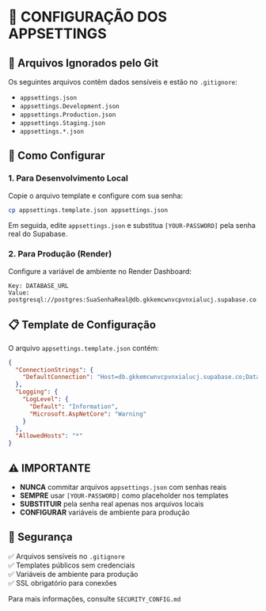 # 🔧 CONFIGURAÇÃO DOS APPSETTINGS

## 📁 Arquivos Ignorados pelo Git

Os seguintes arquivos contêm dados sensíveis e estão no `.gitignore`:

- `appsettings.json`
- `appsettings.Development.json`
- `appsettings.Production.json`
- `appsettings.Staging.json`
- `appsettings.*.json`

## 🚀 Como Configurar

### 1. Para Desenvolvimento Local

Copie o arquivo template e configure com sua senha:

```bash
cp appsettings.template.json appsettings.json
```

Em seguida, edite `appsettings.json` e substitua `[YOUR-PASSWORD]` pela senha real do Supabase.

### 2. Para Produção (Render)

Configure a variável de ambiente no Render Dashboard:

```
Key: DATABASE_URL
Value: postgresql://postgres:SuaSenhaReal@db.gkkemcwnvcpvnxialucj.supabase.co:5432/postgres
```

## 📋 Template de Configuração

O arquivo `appsettings.template.json` contém:

```json
{
  "ConnectionStrings": {
    "DefaultConnection": "Host=db.gkkemcwnvcpvnxialucj.supabase.co;Database=postgres;Username=postgres;Password=[YOUR-PASSWORD];SSL Mode=Require;Trust Server Certificate=true"
  },
  "Logging": {
    "LogLevel": {
      "Default": "Information",
      "Microsoft.AspNetCore": "Warning"
    }
  },
  "AllowedHosts": "*"
}
```

## ⚠️ IMPORTANTE

- **NUNCA** commitar arquivos `appsettings.json` com senhas reais
- **SEMPRE** usar `[YOUR-PASSWORD]` como placeholder nos templates
- **SUBSTITUIR** pela senha real apenas nos arquivos locais
- **CONFIGURAR** variáveis de ambiente para produção

## 🔐 Segurança

✅ Arquivos sensíveis no `.gitignore`  
✅ Templates públicos sem credenciais  
✅ Variáveis de ambiente para produção  
✅ SSL obrigatório para conexões

Para mais informações, consulte `SECURITY_CONFIG.md`
